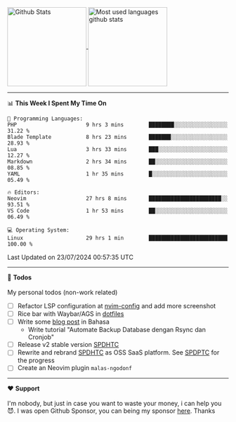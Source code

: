 <a href="https://github.com/anuraghazra/github-readme-stats">
  <img 
        height=180
        align="center" 
        src="https://github-readme-stats.vercel.app/api?username=rizkyilhampra&rank_icon=github&show_icons=true&theme=catppuccin_mocha&hide_border=true&include_all_commits=true&count_private=true&card_width=270" 
        alt="Github Stats" 
    />
</a>
<a href="https://github.com/anuraghazra/github-readme-stats">
  <img 
        height=180
        align="center" 
        src="https://github-readme-stats.vercel.app/api/top-langs/?username=rizkyilhampra&layout=compact&theme=catppuccin_mocha&hide_border=true&langs_count=8" 
        alt="Most used languages github stats" 
    />
</a>

---

<!--START_SECTION:waka-->
📊 **This Week I Spent My Time On** 

```text
💬 Programming Languages: 
PHP                      9 hrs 3 mins        ████████░░░░░░░░░░░░░░░░░   31.22 % 
Blade Template           8 hrs 23 mins       ███████░░░░░░░░░░░░░░░░░░   28.93 % 
Lua                      3 hrs 33 mins       ███░░░░░░░░░░░░░░░░░░░░░░   12.27 % 
Markdown                 2 hrs 34 mins       ██░░░░░░░░░░░░░░░░░░░░░░░   08.85 % 
YAML                     1 hr 35 mins        █░░░░░░░░░░░░░░░░░░░░░░░░   05.49 % 

🔥 Editors: 
Neovim                   27 hrs 8 mins       ███████████████████████░░   93.51 % 
VS Code                  1 hr 53 mins        ██░░░░░░░░░░░░░░░░░░░░░░░   06.49 % 

💻 Operating System: 
Linux                    29 hrs 1 min        █████████████████████████   100.00 % 
```


 Last Updated on 23/07/2024 00:57:35 UTC
<!--END_SECTION:waka-->

---

📒 **Todos**
<br>
<br>
My personal todos (non-work related)
- [ ] Refactor LSP configuration at [nvim-config](https://github.com/rizkyilhampra/nvim-config) and add more screenshot
- [ ] Rice bar with Waybar/AGS in [dotfiles](https://github.com/rizkyilhampra/dotfilesv2)
- [ ] Write some [blog post](https://github.com/rizkyilhampra/rizkyilhampra.github.io) in Bahasa
  - Write tutorial "Automate Backup Database dengan Rsync dan Cronjob"
- [ ] Release v2 stable version [SPDHTC](https://github.com/rizkyilhampra/spdhtc)
- [ ] Rewrite and rebrand [SPDHTC](https://github.com/rizkyilhampra/spdhtc) as OSS SaaS platform. See [SPDPTC](https://github.com/SPDPTC/SPDPTC) for the progress
- [ ] Create an Neovim plugin `malas-ngodonf`

---

♥️  **Support**
<br>
<br>
I'm nobody, but just in case you want to waste your money, i can help you 😈. I was open Github Sponsor, you can being my sponsor [here](https://github.com/sponsors/rizkyilhampra). Thanks

